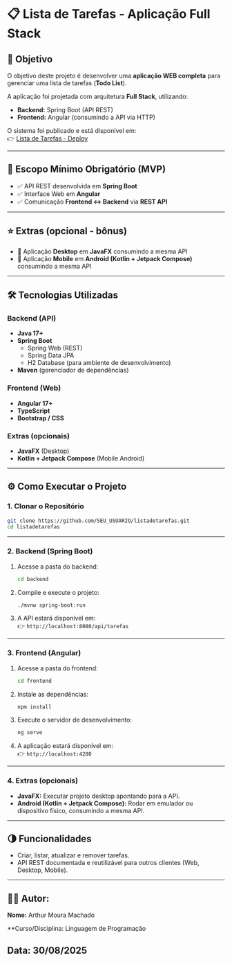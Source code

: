 # 📋 Lista de Tarefas - Aplicação Full Stack

## 🎯 Objetivo
O objetivo deste projeto é desenvolver uma **aplicação WEB completa** para gerenciar uma lista de tarefas (**Todo List**).  

A aplicação foi projetada com arquitetura **Full Stack**, utilizando:  
- **Backend:** Spring Boot (API REST)  
- **Frontend:** Angular (consumindo a API via HTTP)  

O sistema foi publicado e está disponível em:  
👉 [Lista de Tarefas - Deploy](https://ricardotecpro.github.io/ads_proj_aplicacao_full_stack/projetos/listadetarefas_03)  

---

## 📌 Escopo Mínimo Obrigatório (MVP)
- ✅ API REST desenvolvida em **Spring Boot**  
- ✅ Interface Web em **Angular**  
- ✅ Comunicação **Frontend ↔ Backend** via **REST API**  

---

## ⭐ Extras (opcional - bônus)
- 🚀 Aplicação **Desktop** em **JavaFX** consumindo a mesma API  
- 📱 Aplicação **Mobile** em **Android (Kotlin + Jetpack Compose)** consumindo a mesma API  

---

## 🛠️ Tecnologias Utilizadas

### Backend (API)
- **Java 17+**  
- **Spring Boot**  
  - Spring Web (REST)  
  - Spring Data JPA  
  - H2 Database (para ambiente de desenvolvimento)  
- **Maven** (gerenciador de dependências)  

### Frontend (Web)
- **Angular 17+**  
- **TypeScript**  
- **Bootstrap / CSS**  

### Extras (opcionais)
- **JavaFX** (Desktop)  
- **Kotlin + Jetpack Compose** (Mobile Android)  

---

## ⚙️ Como Executar o Projeto

### 1. Clonar o Repositório
```bash
git clone https://github.com/SEU_USUARIO/listadetarefas.git
cd listadetarefas
```

---

### 2. Backend (Spring Boot)
1. Acesse a pasta do backend:  
   ```bash
   cd backend
   ```
2. Compile e execute o projeto:  
   ```bash
   ./mvnw spring-boot:run
   ```
3. A API estará disponível em:  
   👉 `http://localhost:8080/api/tarefas`  

---

### 3. Frontend (Angular)
1. Acesse a pasta do frontend:  
   ```bash
   cd frontend
   ```
2. Instale as dependências:  
   ```bash
   npm install
   ```
3. Execute o servidor de desenvolvimento:  
   ```bash
   ng serve
   ```
4. A aplicação estará disponível em:  
   👉 `http://localhost:4200`  

---

### 4. Extras (opcionais)
- **JavaFX:** Executar projeto desktop apontando para a API.  
- **Android (Kotlin + Jetpack Compose):** Rodar em emulador ou dispositivo físico, consumindo a mesma API.  

---

## 🌗 Funcionalidades
- Criar, listar, atualizar e remover tarefas.  
- API REST documentada e reutilizável para outros clientes (Web, Desktop, Mobile).  

---

## 👨‍💻 Autor:
**Nome:** Arthur Moura Machado

**Curso/Disciplina: Linguagem de Programação

**Data:** 30/08/2025
---

 
